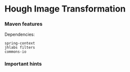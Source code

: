 Hough Image Transformation
==========================

### Maven features
Dependencies:

	spring-context
	jhlabs filters
	commons-io
 
### Important hints
 

